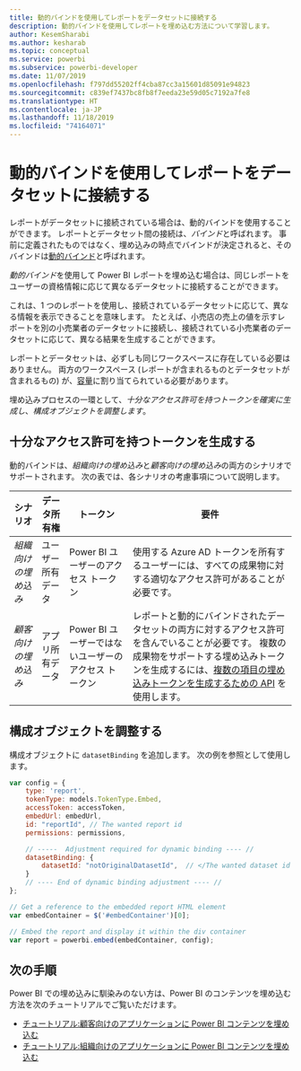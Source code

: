```yaml
---
title: 動的バインドを使用してレポートをデータセットに接続する
description: 動的バインドを使用してレポートを埋め込む方法について学習します。
author: KesemSharabi
ms.author: kesharab
ms.topic: conceptual
ms.service: powerbi
ms.subservice: powerbi-developer
ms.date: 11/07/2019
ms.openlocfilehash: f797dd55202ff4cba87cc3a15601d85091e94823
ms.sourcegitcommit: c839ef7437bc8fb8f7eeda23e59d05c7192a7fe8
ms.translationtype: HT
ms.contentlocale: ja-JP
ms.lasthandoff: 11/18/2019
ms.locfileid: "74164071"
---
```

# <a name="connect-a-report-to-a-dataset-using-dynamic-binding"></a>動的バインドを使用してレポートをデータセットに接続する 

レポートがデータセットに接続されている場合は、動的バインドを使用することができます。 レポートとデータセット間の接続は、*バインド*と呼ばれます。 事前に定義されたものではなく、埋め込みの時点でバインドが決定されると、そのバインドは[動的バインド](https://nam06.safelinks.protection.outlook.com/?url=https%3A%2F%2Fen.wikipedia.org%2Fwiki%2FLate_binding&data=02%7C01%7CKesem.Sharabi%40microsoft.com%7C5d5b0d2d62cf4818f0c108d7635b151e%7C72f988bf86f141af91ab2d7cd011db47%7C1%7C0%7C637087115150775585&sdata=AbEtdJvgy4ivi4v4ziuui%2Bw2ibTQQXBQNYRKbXn5scA%3D&reserved=0)と呼ばれます。
 
*動的バインド*を使用して Power BI レポートを埋め込む場合は、同じレポートをユーザーの資格情報に応じて異なるデータセットに接続することができます。
 
これは、1 つのレポートを使用し、接続されているデータセットに応じて、異なる情報を表示できることを意味します。 たとえば、小売店の売上の値を示すレポートを別の小売業者のデータセットに接続し、接続されている小売業者のデータセットに応じて、異なる結果を生成することができます。
 
レポートとデータセットは、必ずしも同じワークスペースに存在している必要はありません。 両方のワークスペース (レポートが含まれるものとデータセットが含まれるもの) が、[容量](azure-pbie-create-capacity.md)に割り当てられている必要があります。

埋め込みプロセスの一環として、*十分なアクセス許可を持つトークンを確実に生成し*、*構成オブジェクトを調整します*。


## <a name="generating-a-token-with-sufficient-permissions"></a>十分なアクセス許可を持つトークンを生成する

動的バインドは、*組織向けの埋め込み*と*顧客向けの埋め込み*の両方のシナリオでサポートされます。 次の表では、各シナリオの考慮事項について説明します。


|シナリオ  |データ所有権  |トークン  |要件  |
|---------|---------|---------|---------|
|*組織向けの埋め込み*    |ユーザー所有データ         |Power BI ユーザーのアクセス トークン         |使用する Azure AD トークンを所有するユーザーには、すべての成果物に対する適切なアクセス許可があることが必要です。         |
|*顧客向けの埋め込み*     |アプリ所有データ         |Power BI ユーザーではないユーザーのアクセス トークン         |レポートと動的にバインドされたデータセットの両方に対するアクセス許可を含んでいることが必要です。 複数の成果物をサポートする埋め込みトークンを生成するには、[複数の項目の埋め込みトークンを生成するための API](embed-sample-for-customers.md#multiEmbedToken) を使用します。         |

## <a name="adjusting-the-config-object"></a>構成オブジェクトを調整する
構成オブジェクトに `datasetBinding` を追加します。 次の例を参照として使用します。

```javascript
var config = {
    type: 'report',
    tokenType: models.TokenType.Embed,
    accessToken: accessToken,
    embedUrl: embedUrl,
    id: "reportId", // The wanted report id
    permissions: permissions,

    // -----  Adjustment required for dynamic binding ---- //
    datasetBinding: {
        datasetId: "notOriginalDatasetId",  // </The wanted dataset id
    }
    // ---- End of dynamic binding adjustment ---- //
};

// Get a reference to the embedded report HTML element
var embedContainer = $('#embedContainer')[0];

// Embed the report and display it within the div container
var report = powerbi.embed(embedContainer, config);
```

## <a name="next-steps"></a>次の手順

Power BI での埋め込みに馴染みのない方は、Power BI のコンテンツを埋め込む方法を次のチュートリアルでご覧いただけます。
* [チュートリアル:顧客向けのアプリケーションに Power BI コンテンツを埋め込む](embed-sample-for-customers.md)
* [チュートリアル:組織向けのアプリケーションに Power BI コンテンツを埋め込む](embed-sample-for-your-organization.md)